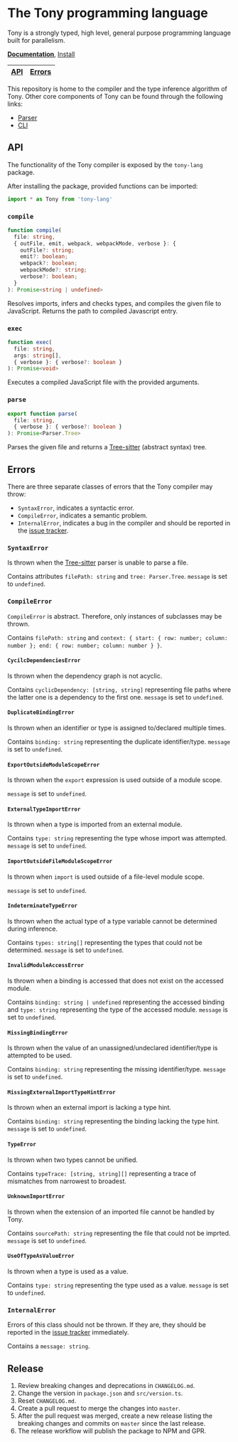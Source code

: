 # The Tony programming language

Tony is a strongly typed, high level, general purpose programming language built for parallelism.

[**Documentation**](https://tony-lang.github.io/), [Install](https://tony-lang.github.io/docs/cli/install)

| [API](#api) | [Errors](#errors) |
| ----------- | ----------------- |

This repository is home to the compiler and the type inference algorithm of Tony. Other core components of Tony can be found through the following links:

* [Parser](https://github.com/tony-lang/tree-sitter-tony)
* [CLI](https://github.com/tony-lang/cli)

## API

The functionality of the Tony compiler is exposed by the `tony-lang` package.

After installing the package, provided functions can be imported:

```js
import * as Tony from 'tony-lang'
```

### `compile`

```ts
function compile(
  file: string,
  { outFile, emit, webpack, webpackMode, verbose }: {
    outFile?: string;
    emit?: boolean;
    webpack?: boolean;
    webpackMode?: string;
    verbose?: boolean;
  }
): Promise<string | undefined>
```

Resolves imports, infers and checks types, and compiles the given file to JavaScript. Returns the path to compiled Javascript entry.

### `exec`

```ts
function exec(
  file: string,
  args: string[],
  { verbose }: { verbose?: boolean }
): Promise<void>
```

Executes a compiled JavaScript file with the provided arguments.

### `parse`

```ts
export function parse(
  file: string,
  { verbose }: { verbose?: boolean }
): Promise<Parser.Tree>
```

Parses the given file and returns a [Tree-sitter](https://tree-sitter.github.io/tree-sitter/) (abstract syntax) tree.

## Errors

There are three separate classes of errors that the Tony compiler may throw:

* `SyntaxError`, indicates a syntactic error.
* `CompileError`, indicates a semantic problem.
* `InternalError`, indicates a bug in the compiler and should be reported in the [issue tracker](https://github.com/tony-lang/tony/issues).

### `SyntaxError`

Is thrown when the [Tree-sitter](https://tree-sitter.github.io/tree-sitter/) parser is unable to parse a file.

Contains attributes `filePath: string` and `tree: Parser.Tree`. `message` is set to `undefined`.

### `CompileError`

`CompileError` is abstract. Therefore, only instances of subclasses may be thrown.

Contains `filePath: string` and `context: { start: { row: number; column: number }; end: { row: number; column: number } }`.

#### `CycilcDependenciesError`

Is thrown when the dependency graph is not acyclic.

Contains `cyclicDependency: [string, string]` representing file paths where the latter one is a dependency to the first one. `message` is set to `undefined`.

#### `DuplicateBindingError`

Is thrown when an identifier or type is assigned to/declared multiple times.

Contains `binding: string` representing the duplicate identifier/type. `message` is set to `undefined`.

#### `ExportOutsideModuleScopeError`

Is thrown when the `export` expression is used outside of a module scope.

`message` is set to `undefined`.

#### `ExternalTypeImportError`

Is thrown when a type is imported from an external module.

Contains `type: string` representing the type whose import was attempted. `message` is set to `undefined`.

#### `ImportOutsideFileModuleScopeError`

Is thrown when `import` is used outside of a file-level module scope.

`message` is set to `undefined`.

#### `IndeterminateTypeError`

Is thrown when the actual type of a type variable cannot be determined during inference.

Contains `types: string[]` representing the types that could not be determined. `message` is set to `undefined`.

#### `InvalidModuleAccessError`

Is thrown when a binding is accessed that does not exist on the accessed module.

Contains `binding: string | undefined` representing the accessed binding and `type: string` representing the type of the accessed module. `message` is set to `undefined`.

#### `MissingBindingError`

Is thrown when the value of an unassigned/undeclared identifier/type is attempted to be used.

Contains `binding: string` representing the missing identifier/type. `message` is set to `undefined`.

#### `MissingExternalImportTypeHintError`

Is thrown when an external import is lacking a type hint.

Contains `binding: string` representing the binding lacking the type hint. `message` is set to `undefined`.

#### `TypeError`

Is thrown when two types cannot be unified.

Contains `typeTrace: [string, string][]` representing a trace of mismatches from narrowest to broadest.

#### `UnknownImportError`

Is thrown when the extension of an imported file cannot be handled by Tony.

Contains `sourcePath: string` representing the file that could not be imprted. `message` is set to `undefined`.

#### `UseOfTypeAsValueError`

Is thrown when a type is used as a value.

Contains `type: string` representing the type used as a value. `message` is set to `undefined`.

### `InternalError`

Errors of this class should not be thrown. If they are, they should be reported in the [issue tracker](https://github.com/tony-lang/tony/issues) immediately.

Contains a `message: string`.

## Release

1. Review breaking changes and deprecations in `CHANGELOG.md`.
1. Change the version in `package.json` and `src/version.ts`.
1. Reset `CHANGELOG.md`.
1. Create a pull request to merge the changes into `master`.
1. After the pull request was merged, create a new release listing the breaking changes and commits on `master` since the last release.
1. The release workflow will publish the package to NPM and GPR.
